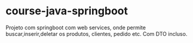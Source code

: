 # course-java-springboot
Projeto com springboot com web services, onde permite buscar,inserir,deletar os produtos, clientes, pedido etc. Com DTO incluso.
